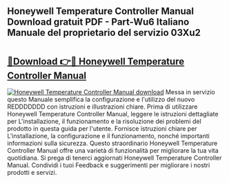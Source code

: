 ## Honeywell Temperature Controller Manual Download gratuit PDF - Part-Wu6 Italiano Manuale del proprietario del servizio 03Xu2

# <h2><a href="http://dfaczpf.blite.top/?on=Honeywell+Temperature+Controller+Manual">🔗Download 👉🔴 Honeywell Temperature Controller Manual</a></h2>

[![Honeywell Temperature Controller Manual download](https://i.imgur.com/lujVjoI.png)](http://dfaczpf.blite.top/?on=Honeywell+Temperature+Controller+Manual)
Messa in servizio questo Manuale semplifica la configurazione e l'utilizzo del nuovo REDDDDDDD con istruzioni e illustrazioni chiare. Prima di utilizzare Honeywell Temperature Controller Manual, leggere le istruzioni dettagliate per L'installazione, il funzionamento e la risoluzione dei problemi del prodotto in questa guida per l'utente. Fornisce istruzioni chiare per L'installazione, la configurazione e il funzionamento, nonché importanti informazioni sulla sicurezza. Questo straordinario Honeywell Temperature Controller Manual offre una varietà di funzionalità per migliorare la tua vita quotidiana. Si prega di tenerci aggiornati Honeywell Temperature Controller Manual. Condividi i tuoi Feedback e suggerimenti per migliorare i nostri prodotti e servizi.
